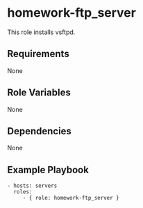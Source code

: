 homework-ftp_server
=========

This role installs vsftpd.

Requirements
------------

None

Role Variables
--------------

None

Dependencies
------------

None

Example Playbook
----------------

    - hosts: servers
      roles:
         - { role: homework-ftp_server }
